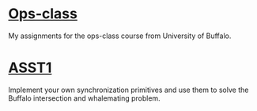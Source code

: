 # [Ops-class](https://ops-class.org)

My assignments for the ops-class course from University of Buffalo.

# [ASST1](https://ops-class.org/asst/1/)

Implement your own synchronization primitives and use them to solve the Buffalo intersection and whalemating problem.
